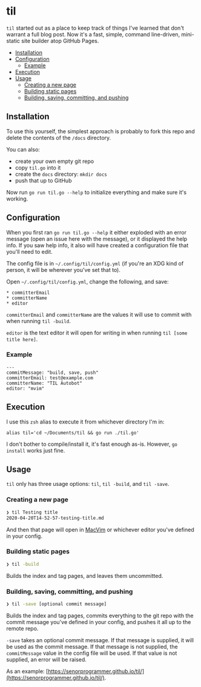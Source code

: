 <p align="center"></p>

# til

`til` started out as a place to keep track of things I've learned that don't warrant a full blog post. Now it's a fast, simple, command line-driven, mini-static site builder atop GitHub Pages.

* [Installation](#installation)
* [Configuration](#configuration)
    * [Example](#example)
* [Execution](#execution)
* [Usage](#usage)
    * [Creating a new page](#creating-a-new-page)
    * [Building static pages](#building-static-pages)
    * [Building, saving, committing, and pushing](#building-saving-committing-and-pushing)

## Installation

To use this yourself, the simplest approach is probably to fork this repo and delete the contents of the `/docs` directory.

You can also:

* create your own empty git repo
* copy `til.go` into it
* create the `docs` directory: `mkdir docs`
* push that up to GitHub

Now run `go run til.go --help` to initialize everything and make sure it's working.

## Configuration

When you first ran `go run til.go --help` it either exploded with an error message (open an issue here with the message), or it displayed the help info. If you saw help info, it also will have created a configuration file that you'll need to edit.

The config file is in `~/.config/til/config.yml` (if you're an XDG kind of person, it will be wherever you've set that to).

Open `~/.config/til/config.yml`, change the following, and save:

    * committerEmail
    * committerName
    * editor
    
`committerEmail` and `committerName` are the values it will use to commit with when running `til -build`. 

`editor` is the text editor it will open for writing in when running `til [some title here]`.

### Example

```
---
commitMessage: "build, save, push"
committerEmail: test@example.com
committerName: "TIL Autobot"
editor: "mvim"
```

## Execution

I use this `zsh` alias to execute it from whichever directory I'm in:

```shell
alias til='cd ~/Documents/til && go run ./til.go'
```

I don't bother to compile/install it, it's fast enough as-is. However, `go install` works just fine. 

## Usage

`til` only has three usage options: `til`, `til -build`, and `til -save`.

### Creating a new page

```bash
❯ til Testing title
2020-04-20T14-52-57-testing-title.md
```

And then that page will open in [MacVim](https://macvim-dev.github.io/macvim/) or whichever editor you've defined in your config.

### Building static pages

```bash
❯ til -build
```

Builds the index and tag pages, and leaves them uncommitted.

### Building, saving, committing, and pushing

```bash
❯ til -save [optional commit message]
```

Builds the index and tag pages, commits everything to the git repo with the commit message you've defined in your config, and pushes it all up to the remote repo.

`-save` takes an optional commit message. If that message is supplied, it will be used as the commit message. If that message is not supplied, the `commitMessage` value in the config file will be used. If that value is not supplied, an error will be raised.

As an example: [https://senorprogrammer.github.io/til/](https://senorprogrammer.github.io/til/).
